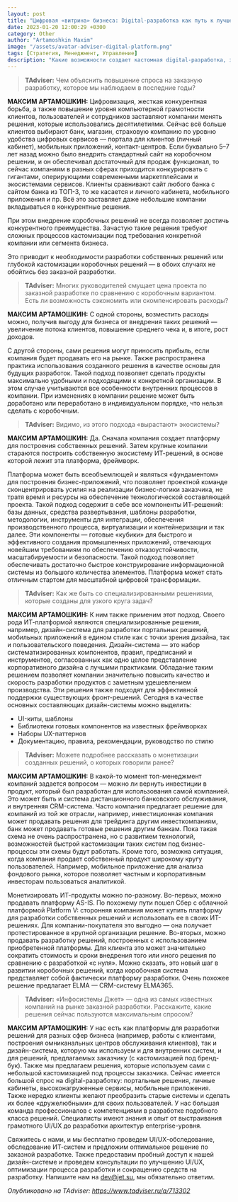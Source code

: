 ```yaml
---
layout: post
title: "Цифровая «витрина» бизнеса: Digital-разработка как путь к лучшему клиентскому опыту"
date: 2023-01-20 12:00:29 +0300
category: Other
author: "Artamoshkin Maxim"
image: "/assets/avatar-adviser-digital-platform.png"
tags: [Стратегия, Менеджмент, Управление]
description: "Какие возможности создает кастомная digital-разработка, зачем нужна дизайн-система, как вернуть деньги за создание цифровых сервисов, рассказывает Максим Артамошкин, руководитель отдела заказной разработки центра внедрения бизнес-систем «Инфосистемы Джет»"
---
```


 >  **TAdviser:** Чем объяснить повышение спроса на заказную разработку, которое мы наблюдаем в последние годы?

 **МАКСИМ АРТАМОШКИН:** Цифровизация, жесткая конкурентная борьба, а также повышение уровня компьютерной грамотности клиентов, пользователей и сотрудников заставляют компании менять решения, которые использовались десятилетиями. Сейчас всё больше клиентов выбирают банк, магазин, страховую компанию по уровню удобства цифровых сервисов — портала для клиентов (личный кабинет), мобильных приложений, контакт-центров. Если буквально 5–7 лет назад можно было внедрить стандартный сайт на коробочном решении, и он обеспечивал достаточный для продаж функционал, то сейчас компаниям в разных сферах приходится конкурировать с гигантами, оперирующими современными маркетплейсами и экосистемами сервисов. Клиенты сравнивают сайт любого банка с сайтом банка из ТОП-3, то же касается и личного кабинета, мобильного приложения и пр. Всё это заставляет даже небольшие компании вкладываться в конкурентные решения.
<!-- more -->

При этом внедрение коробочных решений не всегда позволяет достичь конкурентного преимущества. Зачастую такие решения требуют сложных процессов кастомизации под требования конкретной компании или сегмента бизнеса.

Это приводит к необходимости разработки собственных решений или глубокой кастомизации коробочных решений — в обоих случаях не обойтись без заказной разработки.

 >  **TAdviser:** Многих руководителей смущает цена проекта по заказной разработке по сравнению с коробочным вариантом. Есть ли возможность сэкономить или скомпенсировать расходы?

 **МАКСИМ АРТАМОШКИН:** С одной стороны, возместить расходы можно, получив выгоду для бизнеса от внедрения таких решений — увеличение потока клиентов, повышение среднего чека и, в итоге, рост доходов.

С другой стороны, сами решения могут приносить прибыль, если компания будет продавать его на рынке.
Также распространена практика использования созданного решения в качестве основы для будущих разработок. Такой подход позволяет сделать продукты максимально удобными и подходящими к конкретной организации. В этом случае учитываются все особенности внутренних процессов в компании. При изменениях в компании решение может быть доработано или переработано в индивидуальном порядке, что нельзя сделать с коробочным.

 >  **TAdviser:**  Видимо, из этого подхода «вырастают» экосистемы?

 **МАКСИМ АРТАМОШКИН:**  Да. Сначала компания создает платформу для построения собственных решений. Затем крупные компании стараются построить собственную экосистему ИТ-решений, в основе которой лежит эта платформа, фреймворк.

Платформа может быть всеобъемлющей и являться «фундаментом» для построения бизнес-приложений, что позволяет проектной команде сконцентрировать усилия на реализации бизнес-логики заказчика, не тратя время и ресурсы на обеспечение технологической составляющей проекта. Такой подход содержит в себе все компоненты ИТ-решений: базы данных, средства развертывания, шаблоны разработки, методологии, инструменты для интеграции, обеспечения производственного процесса, виртуализации и контейнеризации и так далее. Эти компоненты — готовые «кубики» для быстрого и эффективного создания промышленных приложений, отвечающих новейшим требованиям по обеспечению отказоустойчивости, масштабируемости и безопасности. Такой подход позволяет обеспечивать достаточно быстрое конструирование информационной системы из большого количества элементов. Платформа может стать отличным стартом для масштабной цифровой трансформации.

 >  **TAdviser:** Как же быть со специализированными решениями, которые созданы для узкого круга задач?

 **МАКСИМ АРТАМОШКИН:**  К ним также применим этот подход. Своего рода ИТ-платформой являются специализированные решения, например, дизайн-система для разработки портальных решений, мобильных приложений в едином стиле как с точки зрения дизайна, так и пользовательского поведения. Дизайн-система — это набор систематизированных компонентов, правил, предписаний и инструментов, согласованных как одно целое представление корпоративного дизайна с лучшими практиками. Обладание таким решением позволяет компании значительно повысить качество и скорость разработки продуктов с заметным удешевлением производства. Эти решения также подходят для эффективной поддержки существующих фронт-решений. Сегодня в качестве основных составляющих дизайн-системы можно выделить:

- UI-киты, шаблоны
- Библиотеки готовых компонентов на известных фреймворках
- Наборы UX-паттернов
- Документацию, правила, рекомендации, руководство по стилю

 >  **TAdviser:** Можете подробнее рассказать о монетизации созданных решений, о которых говорили ранее?

 **МАКСИМ АРТАМОШКИН:**  В какой-то момент топ-менеджмент компаний задается вопросом — можно ли вернуть инвестиции в продукт, который был разработан для использования самой компанией. Это может быть и система дистанционного банковского обслуживания, и внутренняя CRM-система. Часто компания предлагает решение для компаний из той же отрасли, например, инвестиционная компания может продавать решения для трейдинга другим инвесткомпаниям, банк может продавать готовые решения другим банкам. Пока такая схема не очень распространена, но с развитием технологий, возможностей быстрой кастомизации таких систем под бизнес-процессы эти схемы будут работать. Кроме того, возможна ситуация, когда компания продает собственный продукт широкому кругу пользователей. Например, мобильное приложение для анализа фондового рынка, которое позволяет частным и корпоративным инвесторам пользоваться аналитикой.

Монетизировать ИТ-продукты можно по-разному. Во-первых, можно продавать платформу AS-IS. По похожему пути пошел Сбер с облачной платформой Platform V: сторонняя компания может купить платформу для разработки собственных решений и использовать ее в своих ИТ-решениях. Для компании-покупателя это выгодно — она получает протестированное в крупной организации решение. Во-вторых, можно продавать разработку решений, построенных с использованием приобретенной платформы. Для клиента это может значительно сократить стоимость и сроки внедрения того или иного решения по сравнению с разработкой «с нуля». Можно сказать, это новый шаг в развитии коробочных решений, когда коробочная система представляет собой фактически платформу разработки. Очень похожее решение предлагает ELMA — CRM-систему ELMA365.

 >  **TAdviser:** «Инфосистемы Джет» — одна из самых известных компаний на рынке заказной разработки. Расскажите, какие решения сейчас пользуются максимальным спросом?

 **МАКСИМ АРТАМОШКИН:**  У нас есть как платформы для разработки решений для разных сфер бизнеса (например, работы с клиентами, построения омниканальных центров обслуживания клиентов), так и дизайн-система, которую мы используем и для внутренних систем, и для решений, предлагаемых заказчику (с кастомизацией под бренд-бук). Также мы предлагаем решения, которые используем сами с небольшой кастомизацией под процессы заказчика. Сейчас имеется большой спрос на digital-разработку: портальные решения, личные кабинеты, высоконагруженные сервисы, мобильные приложения. Также нередко клиенты желают преобразить старые системы и сделать их более «дружелюбными» для своих пользователей. У нас большая команда профессионалов с компетенциями в разработке подобного класса решений. Специалисты имеют знания и опыт от выстраивания грамотного UI/UX до разработки архитектур enterprise-уровня.

Свяжитесь с нами, и мы бесплатно проведем UI/UX-обследование, обследование ИТ-систем и предложим оптимальное решение по заказной разработке. Также предоставим пробный доступ к нашей дизайн-системе и проведем консультации по улучшению UI/UX, оптимизации процесса разработки и сокращению средств на разработку. Напишите нам на dev@jet.su, мы обязательно ответим.

<cite>Опубликовано на TAdviser: https://www.tadviser.ru/a/713302</cite>